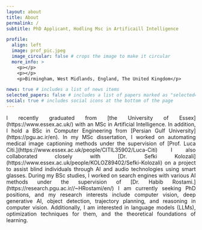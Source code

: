 ```yaml
---
layout: about
title: About
permalink: /
subtitle: PhD Applicant, Hodling Msc in Artificaill Intelligence

profile:
  align: left
  image: prof_pic.jpeg
  image_circular: false # crops the image to make it circular
  more_info: >
    <p></p>
    <p></p>
    <p>Birmingham, West Midlands, England, The United Kingdom</p>

news: true # includes a list of news items
selected_papers: false # includes a list of papers marked as "selected={true}"
social: true # includes social icons at the bottom of the page
---
```


<p align="justify"> I recently graduated from [the University of Essex](https://www.essex.ac.uk/) with an MSc in Artificial Intelligence. In addition, I hold a BSc in Computer Engineering from [Persian Gulf University](https://pgu.ac.ir/en). In my MSc dissertation, I worked on automating medical image captioning methods under the supervision of [Prof. Luca Citi.](https://www.essex.ac.uk/people/CITIL35902/Luca-Citi) I also collaborated closely with [Dr. Sefki Kolozali](https://www.essex.ac.uk/people/KOLOZ89402/Sefki-Kolozali) on a project to assist blind individuals through AI and audio technologies using smart glasses. During my BSc studies, I worked on search engines with various AI methods under the supervision of [Dr. Habib Rostami.](https://research.pgu.ac.ir//~HRostami/en/) I am currently seeking PhD positions, and my research interests include computer vision, deep generative AI, object detection, trajectory planning, and reasoning in computer vision. Additionally, I am interested in language models (LLMs), optimization techniques for them, and the theoretical foundations of learning.
</p>